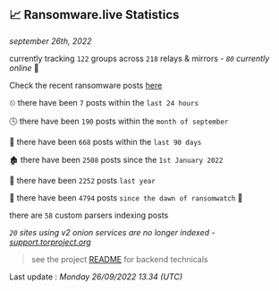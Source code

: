 
## 📈 Ransomware.live Statistics
_september 26th, 2022_

currently tracking `122` groups across `218` relays & mirrors - _`80` currently online_ 📡

Check the recent ransomware posts [here](https://www.ransomware.live/#/recentposts)


⏲ there have been `7` posts within the `last 24 hours`

🕓 there have been `190` posts within the `month of september`

📅 there have been `668` posts within the `last 90 days`

🏚 there have been `2508` posts since the `1st January 2022`

🚀 there have been `2252` posts `last year`

🦕 there have been `4794` posts `since the dawn of ransomwatch` 🐣

there are `58` custom parsers indexing posts

_`20` sites using v2 onion services are no longer indexed - [support.torproject.org](https://support.torproject.org/onionservices/v2-deprecation/)_

> see the project [README](https://github.com/jmousqueton/ransomwatch#readme) for backend technicals



Last update : _Monday 26/09/2022 13.34 (UTC)_


